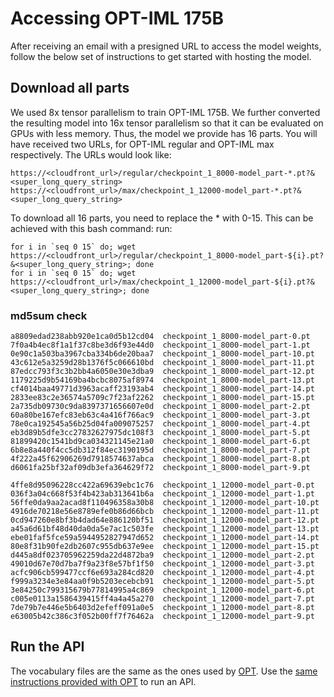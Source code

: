 # Accessing OPT-IML 175B

After receiving an email with a presigned URL to access the model weights, follow the below set of instructions to get started with hosting the model.

## Download all parts

We used 8x tensor parallelism to train OPT-IML 175B. We further converted the resulting model into 16x tensor parallelism so that it can be evaluated on GPUs with less memory. Thus, the model we provide has 16 parts. You will have received two URLs, for OPT-IML regular and OPT-IML max respectively. The URLs would look like:

```
https://<cloudfront_url>/regular/checkpoint_1_8000-model_part-*.pt?&<super_long_query_string>
https://<cloudfront_url>/max/checkpoint_1_12000-model_part-*.pt?&<super_long_query_string>
```

To download all 16 parts, you need to replace the * with 0-15. This can be achieved with this bash command:
run:
```
for i in `seq 0 15` do; wget https://<cloudfront_url>/regular/checkpoint_1_8000-model_part-${i}.pt?&<super_long_query_string>; done
for i in `seq 0 15` do; wget https://<cloudfront_url>/max/checkpoint_1_12000-model_part-${i}.pt?&<super_long_query_string>; done
```

### md5sum check
```
a8809edad238abb920e1ca0d5b12cd04  checkpoint_1_8000-model_part-0.pt
7f0a4b4ec8f1a1f37c8be3d6f93e44d0  checkpoint_1_8000-model_part-1.pt
0e90c1a503ba3967cba334b6de20baa7  checkpoint_1_8000-model_part-10.pt
43c612e5a3259d28b1376f5c066610bd  checkpoint_1_8000-model_part-11.pt
87edcc793f3c3b2bb4a6050e30e3dba9  checkpoint_1_8000-model_part-12.pt
1179225d9b54169ba4bcbc8075af8974  checkpoint_1_8000-model_part-13.pt
cf4014baa49771d3963acaff23193ab4  checkpoint_1_8000-model_part-14.pt
2833ee83c2e36574a5709c7f23af2262  checkpoint_1_8000-model_part-15.pt
2a735db09730c9da8397371656607e0d  checkpoint_1_8000-model_part-2.pt
60a80be167efc83eb63c4a416f766ac9  checkpoint_1_8000-model_part-3.pt
78e0ca192545a56b25d04fa009075257  checkpoint_1_8000-model_part-4.pt
eb3d89b5dfe3cc27832627975dc108f3  checkpoint_1_8000-model_part-5.pt
81899420c1541bd9ca034321145e21a0  checkpoint_1_8000-model_part-6.pt
6b8e8a440f4cc5db312f84ec3190195d  checkpoint_1_8000-model_part-7.pt
4f222a45f62906269d7918574637abca  checkpoint_1_8000-model_part-8.pt
d6061fa25bf32af09db3efa364629f72  checkpoint_1_8000-model_part-9.pt

4ffe8d95096228cc422a69639ebc1c76  checkpoint_1_12000-model_part-0.pt
036f3a04c668f53f4b423ab313641b6a  checkpoint_1_12000-model_part-1.pt
56ffe0da9aa2acad8f110496358a30b8  checkpoint_1_12000-model_part-10.pt
4916de70218e56e8789efe0b86d66bcb  checkpoint_1_12000-model_part-11.pt
0cd947260e8bf3b4dad64e886120bf51  checkpoint_1_12000-model_part-12.pt
a45a6d61bf48d40da0da5e7ac1c503fe  checkpoint_1_12000-model_part-13.pt
ebe01faf5fce59a5944952827947d652  checkpoint_1_12000-model_part-14.pt
80e8f31b90fe2db2607c955db637e9ee  checkpoint_1_12000-model_part-15.pt
d445a8df023705962259da22d4872ba9  checkpoint_1_12000-model_part-2.pt
49010d67e70d7ba7f9a23f8e57bf1f50  checkpoint_1_12000-model_part-3.pt
acfc906cb599477ccf6e693a284cd820  checkpoint_1_12000-model_part-4.pt
f999a3234e3e84aa0f9b5203ecebcb91  checkpoint_1_12000-model_part-5.pt
3e84250c799315679b77814995a4c869  checkpoint_1_12000-model_part-6.pt
c005e0113a1586439415ff4a4a45a270  checkpoint_1_12000-model_part-7.pt
7de79b7e446e5b6403d2efeff091a0e5  checkpoint_1_12000-model_part-8.pt
e63005b42c386c3f052b00ff7f76462a  checkpoint_1_12000-model_part-9.pt
```

## Run the API
The vocabulary files are the same as the ones used by [OPT](../OPT/assets/). Use the [same instructions provided with OPT](../../docs/api.md) to run an API.
